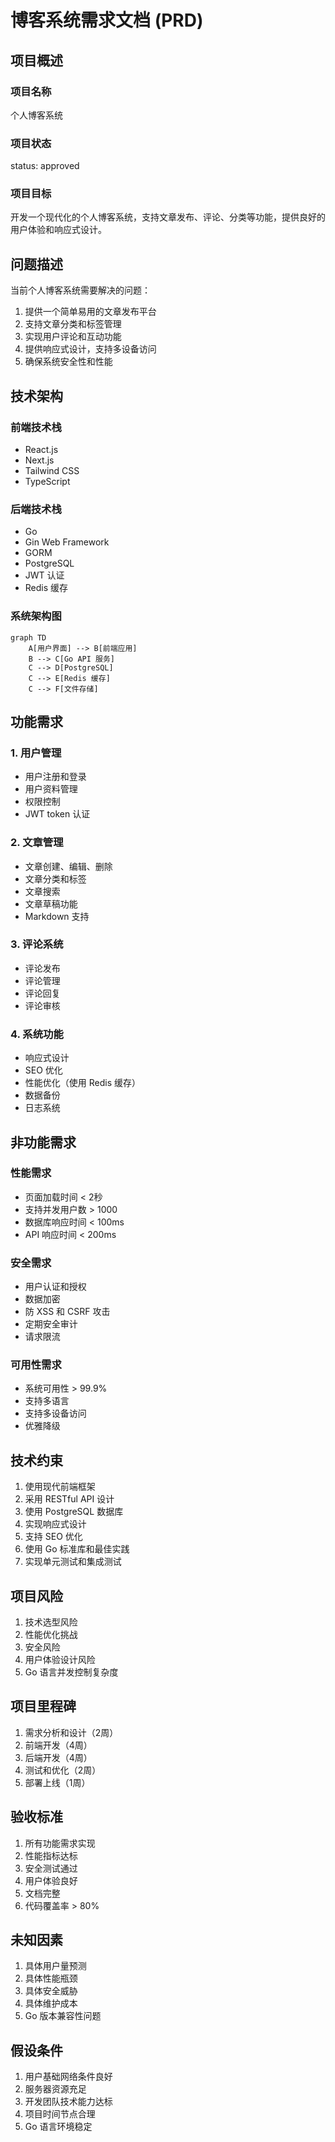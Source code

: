 # 博客系统需求文档 (PRD)

## 项目概述
### 项目名称
个人博客系统

### 项目状态
status: approved

### 项目目标
开发一个现代化的个人博客系统，支持文章发布、评论、分类等功能，提供良好的用户体验和响应式设计。

## 问题描述
当前个人博客系统需要解决的问题：
1. 提供一个简单易用的文章发布平台
2. 支持文章分类和标签管理
3. 实现用户评论和互动功能
4. 提供响应式设计，支持多设备访问
5. 确保系统安全性和性能

## 技术架构
### 前端技术栈
- React.js
- Next.js
- Tailwind CSS
- TypeScript

### 后端技术栈
- Go
- Gin Web Framework
- GORM
- PostgreSQL
- JWT 认证
- Redis 缓存

### 系统架构图
```mermaid
graph TD
    A[用户界面] --> B[前端应用]
    B --> C[Go API 服务]
    C --> D[PostgreSQL]
    C --> E[Redis 缓存]
    C --> F[文件存储]
```

## 功能需求
### 1. 用户管理
- 用户注册和登录
- 用户资料管理
- 权限控制
- JWT token 认证

### 2. 文章管理
- 文章创建、编辑、删除
- 文章分类和标签
- 文章搜索
- 文章草稿功能
- Markdown 支持

### 3. 评论系统
- 评论发布
- 评论管理
- 评论回复
- 评论审核

### 4. 系统功能
- 响应式设计
- SEO 优化
- 性能优化（使用 Redis 缓存）
- 数据备份
- 日志系统

## 非功能需求
### 性能需求
- 页面加载时间 < 2秒
- 支持并发用户数 > 1000
- 数据库响应时间 < 100ms
- API 响应时间 < 200ms

### 安全需求
- 用户认证和授权
- 数据加密
- 防 XSS 和 CSRF 攻击
- 定期安全审计
- 请求限流

### 可用性需求
- 系统可用性 > 99.9%
- 支持多语言
- 支持多设备访问
- 优雅降级

## 技术约束
1. 使用现代前端框架
2. 采用 RESTful API 设计
3. 使用 PostgreSQL 数据库
4. 实现响应式设计
5. 支持 SEO 优化
6. 使用 Go 标准库和最佳实践
7. 实现单元测试和集成测试

## 项目风险
1. 技术选型风险
2. 性能优化挑战
3. 安全风险
4. 用户体验设计风险
5. Go 语言并发控制复杂度

## 项目里程碑
1. 需求分析和设计（2周）
2. 前端开发（4周）
3. 后端开发（4周）
4. 测试和优化（2周）
5. 部署上线（1周）

## 验收标准
1. 所有功能需求实现
2. 性能指标达标
3. 安全测试通过
4. 用户体验良好
5. 文档完整
6. 代码覆盖率 > 80%

## 未知因素
1. 具体用户量预测
2. 具体性能瓶颈
3. 具体安全威胁
4. 具体维护成本
5. Go 版本兼容性问题

## 假设条件
1. 用户基础网络条件良好
2. 服务器资源充足
3. 开发团队技术能力达标
4. 项目时间节点合理
5. Go 语言环境稳定